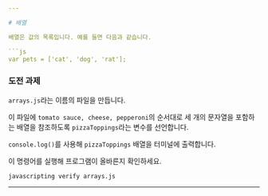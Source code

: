 ```yaml
---

# 배열

배열은 값의 목록입니다. 예를 들면 다음과 같습니다.

```js
var pets = ['cat', 'dog', 'rat'];
```

### 도전 과제

`arrays.js`라는 이름의 파일을 만듭니다.

이 파일에 `tomato sauce, cheese, pepperoni`의 순서대로 세 개의 문자열을 포함하는 배열을 참조하도록 `pizzaToppings`라는 변수를 선언합니다.

`console.log()`를 사용해 `pizzaToppings` 배열을 터미널에 출력합니다.

이 명령어를 실행해 프로그램이 올바른지 확인하세요.

`javascripting verify arrays.js`

---
```

